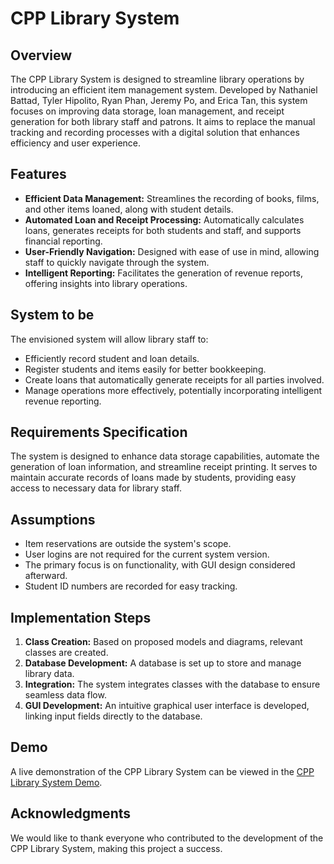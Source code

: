 # CPP Library System

## Overview

The CPP Library System is designed to streamline library operations by introducing an efficient item management system. Developed by Nathaniel Battad, Tyler Hipolito, Ryan Phan, Jeremy Po, and Erica Tan, this system focuses on improving data storage, loan management, and receipt generation for both library staff and patrons. It aims to replace the manual tracking and recording processes with a digital solution that enhances efficiency and user experience.

## Features

- **Efficient Data Management:** Streamlines the recording of books, films, and other items loaned, along with student details.
- **Automated Loan and Receipt Processing:** Automatically calculates loans, generates receipts for both students and staff, and supports financial reporting.
- **User-Friendly Navigation:** Designed with ease of use in mind, allowing staff to quickly navigate through the system.
- **Intelligent Reporting:** Facilitates the generation of revenue reports, offering insights into library operations.

## System to be

The envisioned system will allow library staff to:
- Efficiently record student and loan details.
- Register students and items easily for better bookkeeping.
- Create loans that automatically generate receipts for all parties involved.
- Manage operations more effectively, potentially incorporating intelligent revenue reporting.

## Requirements Specification

The system is designed to enhance data storage capabilities, automate the generation of loan information, and streamline receipt printing. It serves to maintain accurate records of loans made by students, providing easy access to necessary data for library staff.

## Assumptions

- Item reservations are outside the system's scope.
- User logins are not required for the current system version.
- The primary focus is on functionality, with GUI design considered afterward.
- Student ID numbers are recorded for easy tracking.

## Implementation Steps

1. **Class Creation:** Based on proposed models and diagrams, relevant classes are created.
2. **Database Development:** A database is set up to store and manage library data.
3. **Integration:** The system integrates classes with the database to ensure seamless data flow.
4. **GUI Development:** An intuitive graphical user interface is developed, linking input fields directly to the database.

## Demo

A live demonstration of the CPP Library System can be viewed in the [CPP Library System Demo](./CPP-Library-System-Demo.pptx).

## Acknowledgments

We would like to thank everyone who contributed to the development of the CPP Library System, making this project a success.
